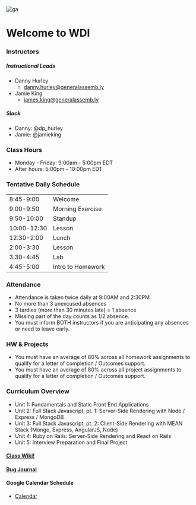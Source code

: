 ![ga](http://mobbook.generalassemb.ly/ga_cog.png)
# Welcome to WDI

### Instructors
##### Instructional Leads
- Danny Hurley
    - danny.hurley@generalassemb.ly
- Jamie King
    - james.king@generalassemb.ly
  
##### Slack

- Danny: @dp_hurley
- Jamie: @jamieking

### Class Hours
- Monday - Friday: 9:00am - 5:00pm EDT
- After hours: 5:00pm - 10:00pm EDT


### Tentative Daily Schedule

|               |                   |
| ---           | ---               |
| 8:45-9:00     | Welcome           |
| 9:00-9:50     | Morning Exercise  |
| 9:50-10:00    | Standup           |
| 10:00-12:30   | Lesson            |
| 12:30-2:00    | Lunch             |
| 2:00-3:30     | Lesson            |
| 3:30-4:45     | Lab               |
| 4:45-5:00     | Intro to Homework |

### Attendance
- Attendance is taken twice daily at 9:00AM and 2:30PM
- No more than 3 unexcused absences
- 3 tardies (more than 30 minutes late) = 1 absence
- Missing part of the day counts as 1/2 absence.
- You must inform BOTH instructors if you are anticipating any absences or need to leave early.


### HW & Projects
- You must have an average of 80% across all homework assignments to qualify for a letter of completion / Outcomes support.
- You must have an average of 80% across all project assignments to qualify for a letter of completion / Outcomes support.


### Curriculum Overview
- Unit 1: Fundamentals and Static Front End Applications
- Unit 2: Full Stack Javascript, pt. 1: Server-Side Rendering with Node / Express / MongoDB
- Unit 3: Full Stack Javascript, pt. 2: Client-Side Rendering with MEAN Stack (Mongo, Express, AngularJS, Node)
- Unit 4: Ruby on Rails: Server-Side Rendering and React on Rails
- Unit 5: Interview Preparation and Final Project


#### [Class Wiki!](https://github.com/ATL-WDI-Curriculum/atl-wdi/wiki)

#### [Bug Journal](https://github.com/ATL-WDI-Curriculum/atl-wdi-10/wiki/Bug-Journal)

#### Google Calendar Schedule

- [Calendar](https://calendar.google.com/calendar/embed?src=26j8bskc5mh5vbfr6fr1bk5qi0%40group.calendar.google.com&ctz=America/New_York)
